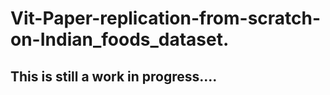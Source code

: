 # Vit-Paper-replication-from-scratch-on-Indian_foods_dataset.
## This is still a work in progress.... 
